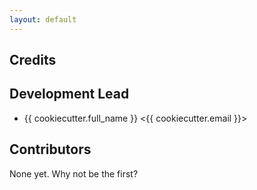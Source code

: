 ```yaml
---
layout: default
---
```


## Credits

## Development Lead

* {{ cookiecutter.full_name }} <{{ cookiecutter.email }}>

## Contributors

None yet. Why not be the first?
